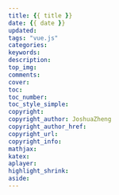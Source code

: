 ```yaml
---
title: {{ title }}
date: {{ date }}
updated:
tags: "vue.js"
categories:
keywords:
description:
top_img:
comments:
cover: 
toc:
toc_number:
toc_style_simple:
copyright:
copyright_author: JoshuaZheng
copyright_author_href:
copyright_url:
copyright_info:
mathjax:
katex:
aplayer:
highlight_shrink:
aside:
---
```

